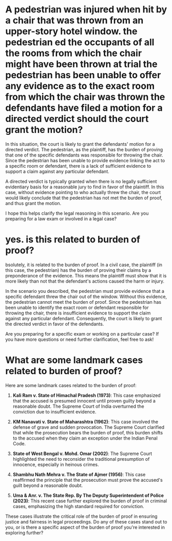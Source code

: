 # A pedestrian was injured when hit by a chair that was thrown from an upper-story hotel window. the pedestrian ed the occupants of all the rooms from which the chair might have been thrown at trial the pedestrian has been unable to offer any evidence as to the exact room from which the chair was thrown the defendants have filed a motion for a directed verdict should the court grant the motion?

In this situation, the court is likely to grant the defendants' motion for a directed verdict. The pedestrian, as the plaintiff, has the burden of proving that one of the specific defendants was responsible for throwing the chair. Since the pedestrian has been unable to provide evidence linking the act to a specific room or defendant, there is a lack of sufficient evidence to support a claim against any particular defendant. 

A directed verdict is typically granted when there is no legally sufficient evidentiary basis for a reasonable jury to find in favor of the plaintiff. In this case, without evidence pointing to who actually threw the chair, the court would likely conclude that the pedestrian has not met the burden of proof, and thus grant the motion.

I hope this helps clarify the legal reasoning in this scenario. Are you preparing for a law exam or involved in a legal case?

# yes. is this related to burden of proof?

bsolutely, it is related to the burden of proof. In a civil case, the plaintiff (in this case, the pedestrian) has the burden of proving their claims by a preponderance of the evidence. This means the plaintiff must show that it is more likely than not that the defendant's actions caused the harm or injury. 

In the scenario you described, the pedestrian must provide evidence that a specific defendant threw the chair out of the window. Without this evidence, the pedestrian cannot meet the burden of proof. Since the pedestrian has been unable to identify the exact room or defendant responsible for throwing the chair, there is insufficient evidence to support the claim against any particular defendant. Consequently, the court is likely to grant the directed verdict in favor of the defendants.

Are you preparing for a specific exam or working on a particular case? If you have more questions or need further clarification, feel free to ask!


# What are some landmark cases related to burden of proof?

Here are some landmark cases related to the burden of proof:

1. **Kali Ram v. State of Himachal Pradesh (1973)**: This case emphasized that the accused is presumed innocent until proven guilty beyond a reasonable doubt. The Supreme Court of India overturned the conviction due to insufficient evidence.

2. **KM Nanavati v. State of Maharashtra (1962)**: This case involved the defense of grave and sudden provocation. The Supreme Court clarified that while the prosecution bears the burden of proof, this burden shifts to the accused when they claim an exception under the Indian Penal Code.

3. **State of West Bengal v. Mohd. Omar (2002)**: The Supreme Court highlighted the need to reconsider the traditional presumption of innocence, especially in heinous crimes.

4. **Shambhu Nath Mehra v. The State of Ajmer (1956)**: This case reaffirmed the principle that the prosecution must prove the accused's guilt beyond a reasonable doubt.

5. **Uma & Anr. v. The State Rep. By The Deputy Superintendent of Police (2023)**: This recent case further explored the burden of proof in criminal cases, emphasizing the high standard required for conviction.

These cases illustrate the critical role of the burden of proof in ensuring justice and fairness in legal proceedings. Do any of these cases stand out to you, or is there a specific aspect of the burden of proof you're interested in exploring further?


